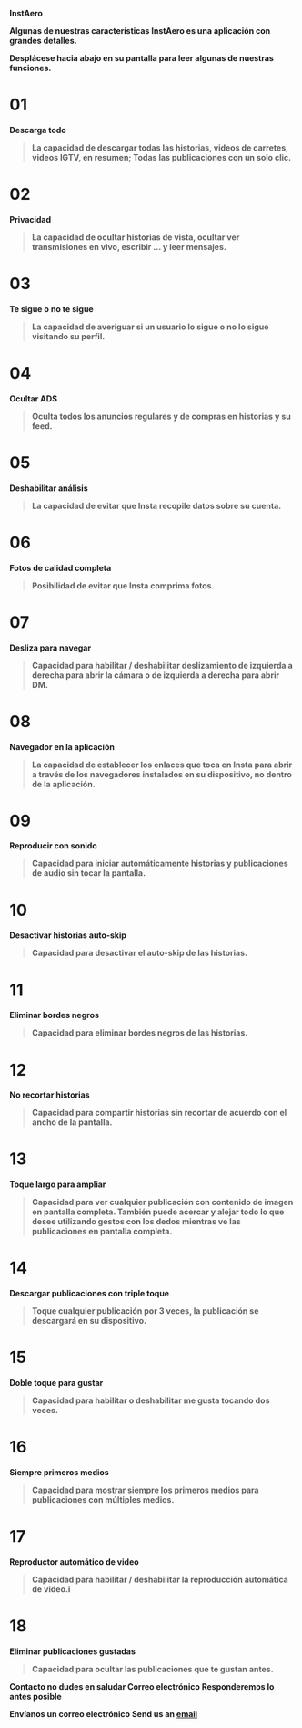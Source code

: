 <b>InstAero

Algunas de nuestras características
InstAero es una aplicación con grandes detalles.

Desplácese hacia abajo en su pantalla para leer algunas de nuestras funciones.

<h1>01</h1>

Descarga todo
> La capacidad de descargar todas las historias, videos de carretes, videos IGTV, en resumen; Todas las publicaciones con un solo clic.

<h1>02</h1>

Privacidad
> La capacidad de ocultar historias de vista, ocultar ver transmisiones en vivo, escribir ... y leer mensajes.

<h1>03</h1>

Te sigue o no te sigue
> La capacidad de averiguar si un usuario lo sigue o no lo sigue visitando su perfil.

<h1>04</h1>

Ocultar ADS
> Oculta todos los anuncios regulares y de compras en historias y su feed.

<h1>05</h1>

Deshabilitar análisis
> La capacidad de evitar que Insta recopile datos sobre su cuenta.

<h1>06</h1>

Fotos de calidad completa
> Posibilidad de evitar que Insta comprima fotos.

<h1>07</h1>

Desliza para navegar
> Capacidad para habilitar / deshabilitar deslizamiento de izquierda a derecha para abrir la cámara o de izquierda a derecha para abrir DM.

<h1>08</h1>

Navegador en la aplicación
> La capacidad de establecer los enlaces que toca en Insta para abrir a través de los navegadores instalados en su dispositivo, no dentro de la aplicación.

<h1>09</h1>

Reproducir con sonido
> Capacidad para iniciar automáticamente historias y publicaciones de audio sin tocar la pantalla.

<h1>10</h1>

Desactivar historias auto-skip
> Capacidad para desactivar el auto-skip de las historias.

<h1>11</h1>

Eliminar bordes negros
> Capacidad para eliminar bordes negros de las historias.

<h1>12</h1>

No recortar historias
>Capacidad para compartir historias sin recortar de acuerdo con el ancho de la pantalla.

<h1>13</h1>

Toque largo para ampliar
>Capacidad para ver cualquier publicación con contenido de imagen en pantalla completa. También puede acercar y alejar todo lo que desee utilizando gestos con los dedos mientras ve las publicaciones en pantalla completa.

<h1>14</h1>

Descargar publicaciones con triple toque
>Toque cualquier publicación por 3 veces, la publicación se descargará en su dispositivo.

<h1>15</h1>

Doble toque para gustar
>Capacidad para habilitar o deshabilitar me gusta tocando dos veces.

<h1>16</h1>

Siempre primeros medios
>Capacidad para mostrar siempre los primeros medios para publicaciones con múltiples medios.

<h1>17</h1>

Reproductor automático de video
>Capacidad para habilitar / deshabilitar la reproducción automática de video.i

<h1>18</h1>

Eliminar publicaciones gustadas
>Capacidad para ocultar las publicaciones que te gustan antes.

Contacto
no dudes en saludar
Correo electrónico
Responderemos lo antes posible

Envíanos un correo electrónico
Send us an [email](mailto:admin@hazarbozkurt.com)
